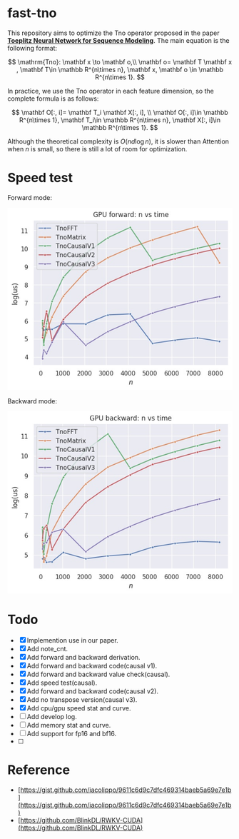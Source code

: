 # fast-tno

This repository aims to optimize the Tno operator proposed in the paper [**Toeplitz Neural Network for Sequence Modeling**](https://openreview.net/pdf?id=IxmWsm4xrua). The main equation is the following format:


$$
\mathrm{Tno}: \mathbf x \to \mathbf o,\\
\mathbf o= \mathbf T \mathbf x , \mathbf T\in \mathbb R^{n\times n}, \mathbf x, \mathbf o \in \mathbb R^{n\times 1}.
$$

In practice, we use the Tno operator in each feature dimension, so the complete formula is as follows:

$$
\mathbf O[:, i]= \mathbf T_i \mathbf X[:, i], \\
\mathbf O[:, i]\in \mathbb R^{n\times 1}, \mathbf T_i\in \mathbb R^{n\times n},  \mathbf X[:, i]\in \mathbb R^{n\times 1}.
$$

Although the theoretical complexity is $O(nd\log n )$, it is slower than Attention when $n$ is small, so there is still a lot of room for optimization.



# Speed test

Forward mode:

![](./image/n_GPU_forward.jpg)

Backward mode:

![](./image/n_GPU_backward.jpg)

# Todo


- [x] Implemention use in our paper.
- [x] Add note_cnt.
- [x] Add forward and backward derivation.
- [x] Add forward and backward code(causal v1).
- [x] Add forward and backward value check(causal).
- [x] Add speed test(causal).
- [x] Add forward and backward code(causal v2).
- [x] Add no transpose version(causal v3).
- [x] Add cpu/gpu speed stat and curve.
- [ ] Add develop log.
- [ ] Add memory stat and curve.
- [ ] Add support for fp16 and bf16.
- [ ] 



# Reference

- [https://gist.github.com/iacolippo/9611c6d9c7dfc469314baeb5a69e7e1b](https://gist.github.com/iacolippo/9611c6d9c7dfc469314baeb5a69e7e1b)
- [https://github.com/BlinkDL/RWKV-CUDA](https://github.com/BlinkDL/RWKV-CUDA)
